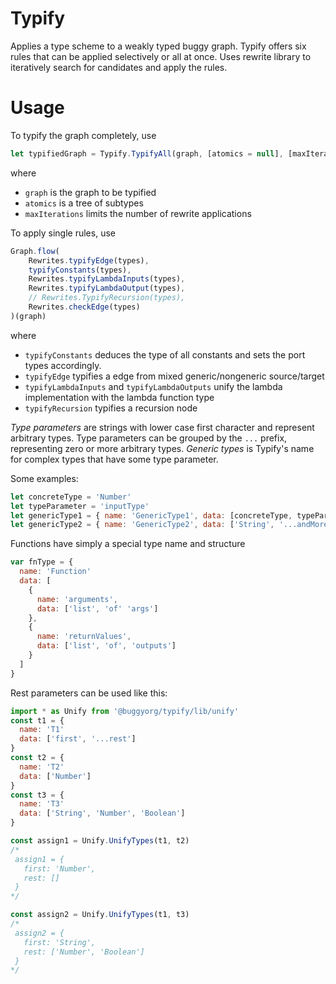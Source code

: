 # Typify
Applies a type scheme to a weakly typed buggy graph.
Typify offers six rules that can be applied selectively or all at once.
Uses rewrite library to iteratively search for candidates and apply the rules.

# Usage

To typify the graph completely, use<br/>

```js
let typifiedGraph = Typify.TypifyAll(graph, [atomics = null], [maxIterations = Infinity])
```
where

- `graph` is the graph to be typified
- `atomics` is a tree of subtypes
- `maxIterations` limits the number of rewrite applications

To apply single rules, use

```js
Graph.flow(
    Rewrites.typifyEdge(types),
    typifyConstants(types),
    Rewrites.typifyLambdaInputs(types),
    Rewrites.typifyLambdaOutput(types),
    // Rewrites.TypifyRecursion(types),
    Rewrites.checkEdge(types)
)(graph)
```

where

 - `typifyConstants` deduces the type of all constants and sets the port types accordingly.
 - `typifyEdge` typifies a edge from mixed generic/nongeneric source/target
 - `typifyLambdaInputs` and `typifyLambdaOutputs` unify the lambda implementation with the lambda function type
 - `typifyRecursion` typifies a recursion node

*Type parameters* are strings with lower case first character and represent arbitrary types.
Type parameters can be grouped by the `...` prefix, representing zero or more arbitrary types.
*Generic types* is Typify's name for complex types that have some type parameter.

Some examples:

```js
let concreteType = 'Number'
let typeParameter = 'inputType'
let genericType1 = { name: 'GenericType1', data: [concreteType, typeParameter] }
let genericType2 = { name: 'GenericType2', data: ['String', '...andMore'] }
```

Functions have simply a special type name and structure

```js
var fnType = {
  name: 'Function'
  data: [
    {
      name: 'arguments',
      data: ['list', 'of' 'args']
    },
    {
      name: 'returnValues',
      data: ['list', 'of', 'outputs']
    }
  ]
}
```

Rest parameters can be used like this:

```js
import * as Unify from '@buggyorg/typify/lib/unify'
const t1 = {
  name: 'T1'
  data: ['first', '...rest']
}
const t2 = {
  name: 'T2'
  data: ['Number']
}
const t3 = {
  name: 'T3'
  data: ['String', 'Number', 'Boolean']
}

const assign1 = Unify.UnifyTypes(t1, t2)
/*
 assign1 = {
   first: 'Number',
   rest: []
 }
*/

const assign2 = Unify.UnifyTypes(t1, t3)
/*
 assign2 = {
   first: 'String',
   rest: ['Number', 'Boolean']
 }
*/

```